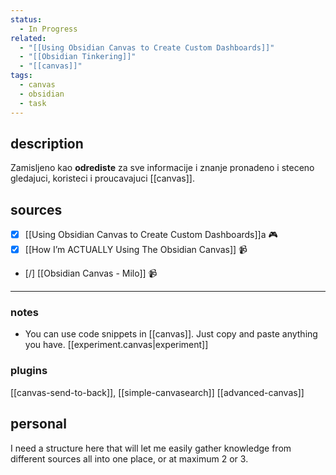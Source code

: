 ```yaml
---
status:
  - In Progress
related:
  - "[[Using Obsidian Canvas to Create Custom Dashboards]]"
  - "[[Obsidian Tinkering]]"
  - "[[canvas]]"
tags:
  - canvas
  - obsidian
  - task
---
```

## description

Zamisljeno kao **odrediste** za sve informacije i znanje pronadeno i steceno gledajuci, koristeci i proucavajuci [[canvas]].
## sources
- [x] [[Using Obsidian Canvas to Create Custom Dashboards]]a 🎮
- [x] [[How I’m ACTUALLY Using The Obsidian Canvas]] 📹
- [/] [[Obsidian Canvas - Milo]] 📹

---
### notes
- You can use code snippets in [[canvas]]. Just copy and paste anything you have.
	[[experiment.canvas|experiment]]
### plugins

[[canvas-send-to-back]], [[simple-canvasearch]]
[[advanced-canvas]]

## personal
I need a structure here that will let me easily gather knowledge from different sources all into one place, or at maximum 2 or 3.
